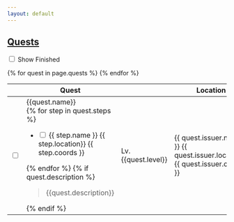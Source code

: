 ```yaml
---
layout: default
---
```



<div class="container">
  <nav class="level">
      <div class="level-left">
          <p class="level-item">
              <h1 class="title is-3 has-text-centered"><a href="/quests/">Quests</a></h1>
          </p>
      </div>
      <div class="level-right">
          <p class="level-item">
              <div class="checkboxes">
                  <label class="checkbox">
                      <input type="checkbox" id="check-showFinished"/> 
                      Show Finished
                  </label>
              </div>
          </p>
      </div>
  </nav>
  <table class="table is-fullwidth">
      <thead>
          <tr>
              <th></th>
              <th>Quest</th>
              <th></th>
              <th>Location</th>
              <th>Unlocks</th>
              <th>Requires</th>
          </tr>
      </thead>
      <tbody>
        {% for quest in page.quests %}
        <tr class="quest-row" data-rowId="{{quest.rowId}}">
          <td>
            <input type="checkbox" class="checkbox" id="completed-{{entry.index}}"/>
          </td>
          <!-- quest -->
          <td onclick="toggleDetail({{quest.rowId}})">
            <span class="icon-text">
              <span class="icon"><i class="quest-{{quest.icon}}"></i></span>
              <span class="quest-name">{{quest.name}}</span>
            </span>
            <div id="quest-detail-{{quest.rowId}}" class="quest-detail is-hidden">
              {% for step in quest.steps %}
                <ul class="quest-steps">
                    <li>
                        <input type="checkbox" class="checkbox" id="completed-step-{{quest.rowId}}-{{forloop.index}}"/>
                        <span class="name">{{ step.name }}</span>
                        <span class="tag is-light">
                            {{ step.location}} {{ step.coords }}
                        </span>
                    </li>
                </ul>
              {% endfor %}
              {% if quest.description %}
              <blockquote>
                {{quest.description}}
              </blockquote>
              {% endif %}
            </div>
          </td>
          <!-- level -->
          <td onclick="toggleDetail({{quest.rowId}})">
              Lv.{{quest.level}}
          </td>
          <!-- issuer -->
          <td onclick="toggleDetail({{quest.rowId}})">
            <div class="npc">{{ quest.issuer.name }}
              <span class="tag is-light">
                  {{ quest.issuer.location}} {{ quest.issuer.coords }}
              </span>
            </div>
          </td>
          <td><!-- unlocks -->
              {% if quest.soloDuty %}
              <div>
                  <span class="icon-text">
                      <span class="icon"><i class="solo-duty"></i></span>
                      <span>Solo Duty Lv.{{ quest.soloDuty.levelSync }}</span>
                  </span>
              </div>
              {% endif %}
              {% for unlock in quest.unlocks %}
              <div>
                  <span class="icon-text">
                      <span class="icon"><i class="{{unlock.type}}"></i></span>
                      <span>{{unlock.name}}</span>
                  </span>
              </div>
              {% endfor %}
          </td>
          <td><!-- requires -->
              {% for required in quest.requires %}
                  <div class="quest">
                      <span class="icon-text">
                          <span class="icon"><i class="quest-{{required.icon}}"></i></span>
                          <span>{{required.name}}</span> 
                      </span>
                  </div>
              {% endfor %}
          </td>
        </tr>
        {% endfor %}
      </tbody>
  </table>
</div>

<script>
function toggleDetail(rowId) {
  const details = document.getElementsByClassName('quest-detail')
  for (const detail of details) {
    detail.classList.add("is-hidden")
  }

  const detail = document.getElementById(`quest-detail-${rowId}`)
  detail.classList.remove("is-hidden")
}
</script>